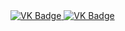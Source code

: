 <div id "badges" align="centr">
<a href= "https://vk.com/id560474747">
<img scr= "https://img.shields.io/badge/VK-?style=for-the-badge&logo=VK&logoColor=white" alt="VK Badge"/>
</a>
<a href= "(https://mail.google.com/mail/u/1/#inbox)">
<img scr= "https://img.shields.io/badge/EMAIL-red?style=for-the-badge&logo=Gmail&logoColor=white" alt="VK Badge"/>
</a>
</div>
